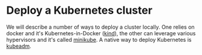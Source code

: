 # Deploy a Kubernetes cluster

We will describe a number of ways to deploy a cluster locally. One relies on docker and it's Kubernetes-in-Docker ([kind](https://kind.sigs.k8s.io/)), the other can leverage various hypervisors and it's called [minikube](https://minikube.sigs.k8s.io/docs/start). A native way to deploy Kubernetes is [kubeadm](https://kubernetes.io/docs/setup/production-environment/tools/kubeadm/create-cluster-kubeadm/).